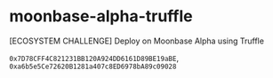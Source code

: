 # moonbase-alpha-truffle
[ECOSYSTEM CHALLENGE] Deploy on Moonbase Alpha using Truffle

`0x7D78CFF4C821231BB120A924DD6161D89BE19aBE`, `0xa6b5e5Ce72620B1281a407c8ED6978bA89c09028`
